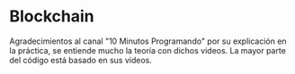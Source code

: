 # Blockchain

Agradecimientos al canal "10 Minutos Programando" por su explicación en la práctica, se entiende mucho la teoría con dichos videos. La mayor parte del código está basado en sus vídeos. 
